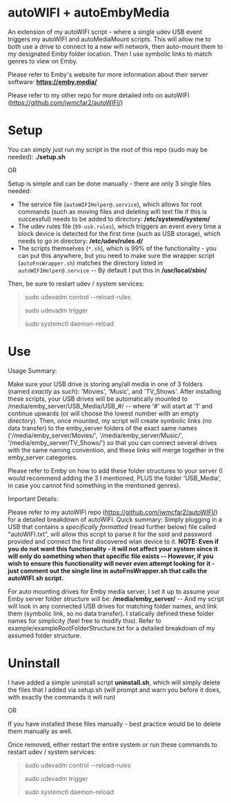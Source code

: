 # autoWIFI + autoEmbyMedia
An extension of my autoWIFI script - where a single udev USB event triggers my autoWIFI and autoMediaMount scripts. This will allow me to both use a drive to connect to a new wifi network, then auto-mount them to my designated Emby folder location. Then I use symbolic links to match genres to view on Emby.

Please refer to Emby's website for more information about their server software: **https://emby.media/**

Please refer to my other repo for more detailed info on autoWIFI (https://github.com/jwmcfar2/autoWIFI/)

# Setup

You can simply just run my script in the root of this repo (sudo may be needed): **./setup.sh**

OR

Setup is simple and can be done manually - there are only 3 single files needed:
  - The service file (`autoWIFIHelper@.service`), which allows for root commands (such as moving files and deleting wifi text file if this is successful) needs to be added to directory: **/etc/systemd/system/**
  - The udev rules file (`99-usb.rules`), which triggers an event every time a block device is detected for the first time (such as USB storage), which needs to go in directory: **/etc/udev/rules.d/**
  - The scripts themselves (`*.sh`), which is 99% of the functionality - you can put this anywhere, but you need to make sure the wrapper script (`autoFnsWrapper.sh`) matches the directory listed in `autoWIFIHelper@.service` -- By default I put this in **/usr/local/sbin/**

Then, be sure to restart udev / system services:

>sudo udevadm control --reload-rules
>
>sudo udevadm trigger
>
>sudo systemctl daemon-reload

# Use

Usage Summary: 

 Make sure your USB drive is storing any/all media in one of 3 folders (named *exactly* as such): 'Movies', 'Music', and 'TV_Shows'. After installing these scripts, your USB drives will be automatically mounted to /media/emby_server/USB_Media/USB_#/ -- where '#' will start at '1' and continue upwards (or will choose the lowest number with an empty directory). Then, once mounted, my script will create symbolic links (no data transfer) to the emby_server folders of the exact same names ('/media/emby_server/Movies/', '/media/emby_server/Music/', '/media/emby_server/TV_Shows/') so that you can connect several drives with the same naming convention, and these links will merge together in the emby_server categories.

 Please refer to Emby on how to add these folder structures to your server (I would recommend adding the 3 I mentioned, PLUS the folder 'USB_Media', in case you cannot find something in the mentioned genres).

Important Details:

 Please refer to my autoWIFI repo (https://github.com/jwmcfar2/autoWIFI/) for a detailed breakdown of autoWIFI. Quick summary: Simply plugging in a USB that contains a *specifically formatted* (read further below) file called "autoWIFI.txt", will allow this script to parse it for the ssid and password provided and connect the first discovered wlan device to it. **NOTE: Even if you do not want this functionality - it will not affect your system since it will only do something when that specific file exists -- However, if you wish to ensure this functionality will never even attempt looking for it - just comment out the single line in autoFnsWrapper.sh that calls the autoWIFI.sh script.**

 For auto mounting drives for Emby media server, I set it up to assume your Emby server folder structure will be: **/media/emby_server/** -- And my script will look in any connected USB drives for matching folder names, and link them (symbolic link, so no data transfer). I statically defined these folder names for simplicity (feel free to modify this). Refer to example/exampleRootFolderStructure.txt for a detailed breakdown of my assumed folder structure.

# Uninstall

I have added a simple uninstall script **uninstall.sh**, which will simply delete the files that I added via setup.sh (will prompt and warn you before it does, with exactly the commands it will run)

OR

If you have installed these files manually - best practice would be to delete them manually as well.

Once removed, either restart the entire system or run these commands to restart udev / system services:

>sudo udevadm control --reload-rules
>
>sudo udevadm trigger
>
>sudo systemctl daemon-reload
